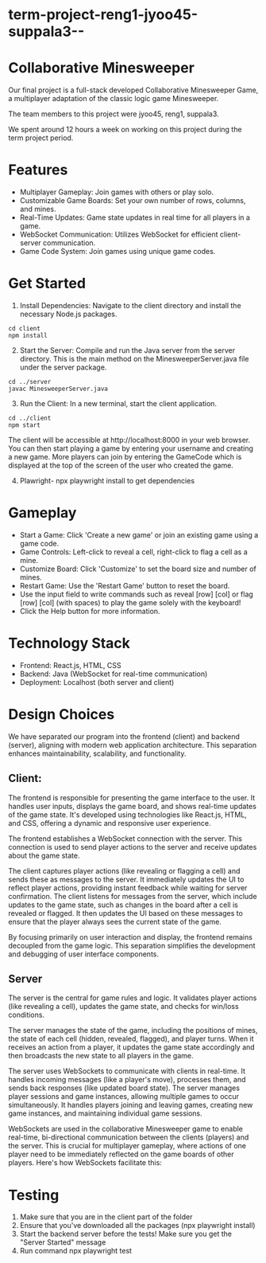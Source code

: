 # term-project-reng1-jyoo45-suppala3--

# Collaborative Minesweeper

Our final project is a full-stack developed Collaborative Minesweeper Game, a multiplayer adaptation of the classic logic game Minesweeper.

The team members to this project were jyoo45, reng1, suppala3.

We spent around 12 hours a week on working on this project during the term project period.

# Features

- Multiplayer Gameplay: Join games with others
  or play solo.
- Customizable Game Boards: Set your own number of rows, columns, and mines.
- Real-Time Updates: Game state updates in real time for all players in a game.
- WebSocket Communication: Utilizes WebSocket for efficient client-server communication.
- Game Code System: Join games using unique game codes.

# Get Started

1. Install Dependencies: Navigate to the client directory and install the necessary Node.js packages.

```
cd client
npm install
```

2. Start the Server: Compile and run the Java server from the server directory. This is the main method on the MinesweeperServer.java file under the server package.

```
cd ../server
javac MinesweeperServer.java
```

3. Run the Client: In a new terminal, start the client application.

```
cd ../client
npm start
```

The client will be accessible at http://localhost:8000 in your web browser. You can then start playing a game by entering your username and creating a new game. More players can join by entering the GameCode which is displayed at the top of the screen of the user who created the game.

4. Plawright- npx playwright install to get dependencies

# Gameplay

- Start a Game: Click 'Create a new game' or join an existing game using a game code.
- Game Controls: Left-click to reveal a cell, right-click to flag a cell as a mine.
- Customize Board: Click 'Customize' to set the board size and number of mines.
- Restart Game: Use the 'Restart Game' button to reset the board.
- Use the input field to write commands such as reveal [row] [col] or flag [row] [col] (with spaces) to play the game solely with the keyboard!
- Click the Help button for more information.

# Technology Stack

- Frontend: React.js, HTML, CSS
- Backend: Java (WebSocket for real-time communication)
- Deployment: Localhost (both server and client)

# Design Choices

We have separated our program into the frontend (client) and backend (server), aligning with modern web application architecture. This separation enhances maintainability, scalability, and functionality.

## Client:

The frontend is responsible for presenting the game interface to the user. It handles user inputs, displays the game board, and shows real-time updates of the game state. It's developed using technologies like React.js, HTML, and CSS, offering a dynamic and responsive user experience.

The frontend establishes a WebSocket connection with the server. This connection is used to send player actions to the server and receive updates about the game state.

The client captures player actions (like revealing or flagging a cell) and sends these as messages to the server. It immediately updates the UI to reflect player actions, providing instant feedback while waiting for server confirmation. The client listens for messages from the server, which include updates to the game state, such as changes in the board after a cell is revealed or flagged. It then updates the UI based on these messages to ensure that the player always sees the current state of the game.

By focusing primarily on user interaction and display, the frontend remains decoupled from the game logic. This separation simplifies the development and debugging of user interface components.

## Server

The server is the central for game rules and logic. It validates player actions (like revealing a cell), updates the game state, and checks for win/loss conditions.

The server manages the state of the game, including the positions of mines, the state of each cell (hidden, revealed, flagged), and player turns. When it receives an action from a player, it updates the game state accordingly and then broadcasts the new state to all players in the game.

The server uses WebSockets to communicate with clients in real-time. It handles incoming messages (like a player's move), processes them, and sends back responses (like updated board state). The server manages player sessions and game instances, allowing multiple games to occur simultaneously. It handles players joining and leaving games, creating new game instances, and maintaining individual game sessions.

WebSockets are used in the collaborative Minesweeper game to enable real-time, bi-directional communication between the clients (players) and the server. This is crucial for multiplayer gameplay, where actions of one player need to be immediately reflected on the game boards of other players. Here's how WebSockets facilitate this:

# Testing
1. Make sure that you are in the client part of the folder
2. Ensure that you've downloaded all the packages (npx playwright install)
3. Start the backend server before the tests! Make sure you get the "Server Started" message
4. Run command npx playwright test